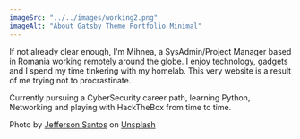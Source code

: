 ```yaml
---
imageSrc: "../../images/working2.png"
imageAlt: "About Gatsby Theme Portfolio Minimal"
---
```


If not already clear enough, I'm Mihnea, a SysAdmin/Project Manager based in Romania working remotely around the globe. I enjoy technology, gadgets and I spend my time tinkering with my homelab. This very website is a result of me trying not to procrastinate. 

Currently pursuing a CyberSecurity career path, learning Python, Networking and playing with HackTheBox from time to time. 

Photo by <a href="https://unsplash.com/@jefflssantos?utm_source=unsplash&utm_medium=referral&utm_content=creditCopyText">Jefferson Santos</a> on <a href="https://unsplash.com/s/photos/cybersecurity?utm_source=unsplash&utm_medium=referral&utm_content=creditCopyText">Unsplash</a>
  